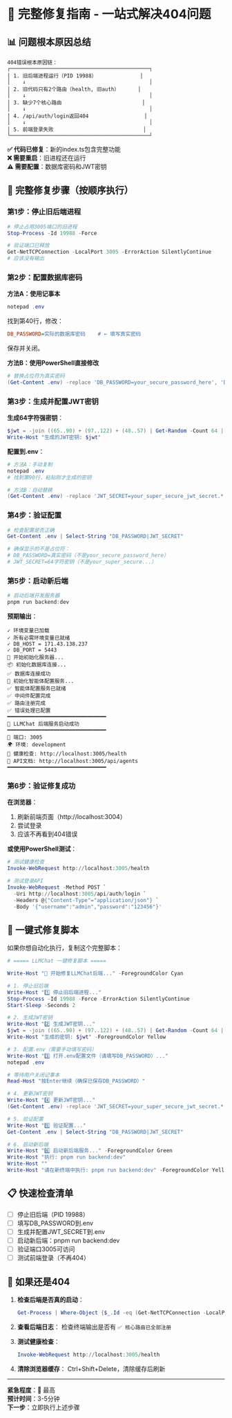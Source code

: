 # 🚀 完整修复指南 - 一站式解决404问题

## 📊 问题根本原因总结

```
404错误根本原因链：
┌─────────────────────────────────────────────┐
│ 1. 旧后端进程运行（PID 19988）              │
│    ↓                                        │
│ 2. 旧代码只有2个路由（health, 旧auth）      │
│    ↓                                        │
│ 3. 缺少7个核心路由                          │
│    ↓                                        │
│ 4. /api/auth/login返回404                  │
│    ↓                                        │
│ 5. 前端登录失败                             │
└─────────────────────────────────────────────┘
```

**✅ 代码已修复**：新的index.ts包含完整功能  
**❌ 需要重启**：旧进程还在运行  
**⚠️ 需要配置**：数据库密码和JWT密钥  

## 🎯 完整修复步骤（按顺序执行）

### 第1步：停止旧后端进程

```powershell
# 停止占用3005端口的旧进程
Stop-Process -Id 19988 -Force

# 验证端口已释放
Get-NetTCPConnection -LocalPort 3005 -ErrorAction SilentlyContinue
# 应该没有输出
```

### 第2步：配置数据库密码

**方法A：使用记事本**
```powershell
notepad .env
```
找到第40行，修改：
```ini
DB_PASSWORD=实际的数据库密码    # ← 填写真实密码
```
保存并关闭。

**方法B：使用PowerShell直接修改**
```powershell
# 替换占位符为真实密码
(Get-Content .env) -replace 'DB_PASSWORD=your_secure_password_here', 'DB_PASSWORD=真实密码' | Set-Content .env
```

### 第3步：生成并配置JWT密钥

**生成64字符强密钥**：
```powershell
$jwt = -join ((65..90) + (97..122) + (48..57) | Get-Random -Count 64 | ForEach-Object {[char]$_})
Write-Host "生成的JWT密钥: $jwt"
```

**配置到.env**：
```powershell
# 方法A：手动复制
notepad .env
# 找到第90行，粘贴刚才生成的密钥

# 方法B：自动替换
(Get-Content .env) -replace 'JWT_SECRET=your_super_secure_jwt_secret.*', "JWT_SECRET=$jwt" | Set-Content .env
```

### 第4步：验证配置

```powershell
# 检查配置是否正确
Get-Content .env | Select-String "DB_PASSWORD|JWT_SECRET"

# 确保显示的不是占位符：
# DB_PASSWORD=真实密码（不是your_secure_password_here）
# JWT_SECRET=64字符密钥（不是your_super_secure...）
```

### 第5步：启动新后端

```powershell
# 启动后端开发服务器
pnpm run backend:dev
```

**预期输出**：
```
✓ 环境变量已加载
✓ 所有必需环境变量已就绪
✓ DB_HOST = 171.43.138.237
✓ DB_PORT = 5443
🔧 开始初始化服务器...
📦 初始化数据库连接...
✅ 数据库连接成功
🤖 初始化智能体配置服务...
✅ 智能体配置服务已就绪
✅ 中间件配置完成
✅ 路由注册完成
✅ 错误处理已配置
━━━━━━━━━━━━━━━━━━━━━━━━━━━━━━━━
🎉 LLMChat 后端服务启动成功
━━━━━━━━━━━━━━━━━━━━━━━━━━━━━━━━
📍 端口: 3005
🌍 环境: development
🔗 健康检查: http://localhost:3005/health
🔗 API文档: http://localhost:3005/api/agents
━━━━━━━━━━━━━━━━━━━━━━━━━━━━━━━━
```

### 第6步：验证修复成功

**在浏览器**：
1. 刷新前端页面（http://localhost:3004）
2. 尝试登录
3. 应该不再看到404错误

**或使用PowerShell测试**：
```powershell
# 测试健康检查
Invoke-WebRequest http://localhost:3005/health

# 测试登录API
Invoke-WebRequest -Method POST `
  -Uri http://localhost:3005/api/auth/login `
  -Headers @{"Content-Type"="application/json"} `
  -Body '{"username":"admin","password":"123456"}'
```

## 🔧 一键式修复脚本

如果你想自动化执行，复制这个完整脚本：

```powershell
# ===== LLMChat 一键修复脚本 =====

Write-Host "🔧 开始修复LLMChat后端..." -ForegroundColor Cyan

# 1. 停止旧后端
Write-Host "1️⃣ 停止旧后端进程..."
Stop-Process -Id 19988 -Force -ErrorAction SilentlyContinue
Start-Sleep -Seconds 2

# 2. 生成JWT密钥
Write-Host "2️⃣ 生成JWT密钥..."
$jwt = -join ((65..90) + (97..122) + (48..57) | Get-Random -Count 64 | ForEach-Object {[char]$_})
Write-Host "生成的密钥: $jwt" -ForegroundColor Yellow

# 3. 配置.env（需要手动填写密码）
Write-Host "3️⃣ 打开.env配置文件（请填写DB_PASSWORD）..."
notepad .env

# 等待用户关闭记事本
Read-Host "按Enter继续（确保已保存DB_PASSWORD）"

# 4. 更新JWT密钥
Write-Host "4️⃣ 更新JWT密钥..."
(Get-Content .env) -replace 'JWT_SECRET=your_super_secure_jwt_secret.*', "JWT_SECRET=$jwt" | Set-Content .env

# 5. 验证配置
Write-Host "5️⃣ 验证配置..."
Get-Content .env | Select-String "DB_PASSWORD|JWT_SECRET"

# 6. 启动新后端
Write-Host "6️⃣ 启动新后端服务..." -ForegroundColor Green
Write-Host "执行: pnpm run backend:dev"
Write-Host ""
Write-Host "请在新终端中执行: pnpm run backend:dev" -ForegroundColor Yellow
```

## 📋 快速检查清单

- [ ] 停止旧后端（PID 19988）
- [ ] 填写DB_PASSWORD到.env
- [ ] 生成并配置JWT_SECRET到.env
- [ ] 启动新后端：pnpm run backend:dev
- [ ] 验证端口3005可访问
- [ ] 测试前端登录（不再404）

## 🚨 如果还是404

1. **检查后端是否真的启动**：
   ```powershell
   Get-Process | Where-Object {$_.Id -eq (Get-NetTCPConnection -LocalPort 3005).OwningProcess}
   ```

2. **查看后端日志**：
   检查终端输出是否有 `✅ 核心路由已全部注册`

3. **测试健康检查**：
   ```powershell
   Invoke-WebRequest http://localhost:3005/health
   ```

4. **清除浏览器缓存**：
   Ctrl+Shift+Delete，清除缓存后刷新

---

**紧急程度**：🔴 最高  
**预计时间**：3-5分钟  
**下一步**：立即执行上述步骤

